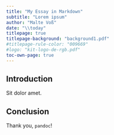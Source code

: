```yaml
---
title: "My Essay in Markdown"
subtitle: "Lorem ipsum"
author: "Malte Voß"
date: "\\today"
titlepage: true
titlepage-background: "background1.pdf"
#titlepage-rule-color: "009669"
#logo: "kit-logo-de-rgb.pdf"
toc-own-page: true
---
```


## Introduction

Sit dolor amet.

## Conclusion

Thank you, `pandoc`!
